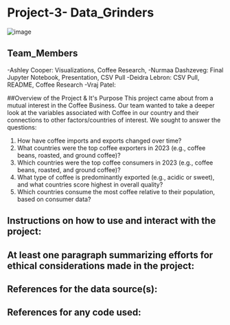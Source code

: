 # Project-3- Data_Grinders

![image](https://github.com/user-attachments/assets/6967eefc-5254-4766-bba0-8a8b992fb5d4)

## Team_Members
-Ashley Cooper: Visualizations, Coffee Research, 
-Nurmaa Dashzeveg: Final Jupyter Notebook, Presentation, CSV Pull
-Deidra Lebron: CSV Pull, README, Coffee Research
-Vraj Patel: 

##Overview of the Project & It's Purpose
This project came about from a mutual interest in the Coffee Business. Our team wanted to take a deeper look at the variables associated with Coffee in our country and their connections to other factors/countries of interest. We sought to answer the questions:
1. How have coffee imports and exports changed over time?
2. What countries were the top coffee exporters in 2023 (e.g., coffee beans, roasted, and ground 
coffee)?
3. Which countries were the top coffee consumers in 2023 (e.g., coffee beans, roasted, and ground 
coffee)?
4. What type of coffee is predominantly exported (e.g., acidic or sweet), and what countries score 
highest in overall quality?
5. Which countries consume the most coffee relative to their population, based on consumer data?

## Instructions on how to use and interact with the project:

## At least one paragraph summarizing efforts for ethical considerations made in the project:

## References for the data source(s):

## References for any code used:


